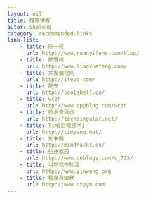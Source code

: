```yaml
---
layout: nil
title: 推荐博客
autor: Sheleng
category: recommended-links
link-list:
    - title: 阮一峰
      url: http://www.ruanyifeng.com/blog/
    - title: 廖雪峰
      url: http://www.liaoxuefeng.com/
    - title: 并发编程网
      url: http://ifeve.com/
    - title: 酷壳
      url: http://coolshell.cn/
    - title: vczh
      url: http://www.cppblog.com/vczh
    - title: 技术奇异点
      url: http://techsingular.net/
    - title: Tim[后端技术]
      url: http://timyang.net/
    - title: 刘未鹏
      url: http://mindhacks.cn/
    - title: 伍迷家园
      url: http://www.cnblogs.com/cj723/
    - title: 当然我在扯淡
      url: http://www.yinwang.org
    - title: 程序员幽默
      url: http://www.cxyym.com
---
```


